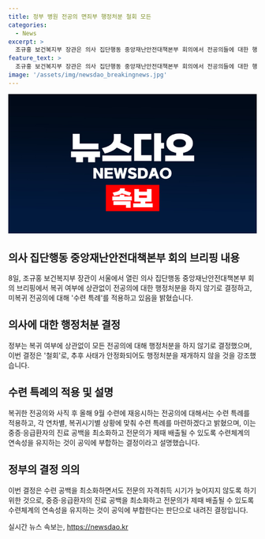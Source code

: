 ```yaml
---
title: 정부 병원 전공의 면죄부 행정처분 철회 모든
categories:
  - News
excerpt: >
  조규홍 보건복지부 장관은 의사 집단행동 중앙재난안전대책본부 회의에서 전공의들에 대한 행정처분 중단을 밝히며, 복귀 여부와 상관없이 모든 전공의에 대해 면죄부를 부여하겠다고 발표했다. 9월 수련에 재응시할 수 있는 수련 특례도 적용되며, 중증·응급환자의 진료 공백을 최소화하고 전문의가 제때 배출될 수 있도록 노력할 것이라 강조했다.
feature_text: >
  조규홍 보건복지부 장관은 의사 집단행동 중앙재난안전대책본부 회의에서 전공의들에 대한 행정처분 중단을 밝히며, 복귀 여부와 상관없이 모든 전공의에 대해 면죄부를 부여하겠다고 발표했다. 9월 수련에 재응시할 수 있는 수련 특례도 적용되며, 중증·응급환자의 진료 공백을 최소화하고 전문의가 제때 배출될 수 있도록 노력할 것이라 강조했다.
image: '/assets/img/newsdao_breakingnews.jpg'
---
```


<p><img src="/assets/img/newsdao_breakingnews.jpg" alt="bookingtag 속보" /></p>

<h2 data-ke-size="size26">의사 집단행동 중앙재난안전대책본부 회의 브리핑 내용</h2>

<p data-ke-size="size16">8일, 조규홍 보건복지부 장관이 서울에서 열린 의사 집단행동 중앙재난안전대책본부 회의 브리핑에서 복귀 여부에 상관없이 전공의에 대한 행정처분을 하지 않기로 결정하고, 미복귀 전공의에 대해 '수련 특례'를 적용하고 있음을 밝혔습니다.</p>

<h2 data-ke-size="size24">의사에 대한 행정처분 결정</h2>

<p data-ke-size="size16">정부는 복귀 여부에 상관없이 모든 전공의에 대해 행정처분을 하지 않기로 결정했으며, 이번 결정은 '철회'로, 추후 사태가 안정화되어도 행정처분을 재개하지 않을 것을 강조했습니다.</p>

<h2 data-ke-size="size24">수련 특례의 적용 및 설명</h2>

<p data-ke-size="size16">복귀한 전공의와 사직 후 올해 9월 수련에 재응시하는 전공의에 대해서는 수련 특례를 적용하고, 각 연차별, 복귀시기별 상황에 맞춰 수련 특례를 마련하겠다고 밝혔으며, 이는 중증·응급환자의 진료 공백을 최소화하고 전문의가 제때 배출될 수 있도록 수련체계의 연속성을 유지하는 것이 공익에 부합하는 결정이라고 설명했습니다.</p>

<h2 data-ke-size="size24">정부의 결정 의의</h2>

<p data-ke-size="size16">이번 결정은 수련 공백을 최소화하면서도 전문의 자격취득 시기가 늦어지지 않도록 하기 위한 것으로, 중증·응급환자의 진료 공백을 최소화하고 전문의가 제때 배출될 수 있도록 수련체계의 연속성을 유지하는 것이 공익에 부합한다는 판단으로 내려진 결정입니다.</p>
실시간 뉴스 속보는, <a href="https://newsdao.kr" rel="dofollow">https://newsdao.kr</a>


